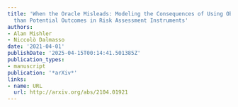```yaml
---
title: 'When the Oracle Misleads: Modeling the Consequences of Using Observable Rather
  than Potential Outcomes in Risk Assessment Instruments'
authors:
- Alan Mishler
- Niccolò Dalmasso
date: '2021-04-01'
publishDate: '2025-04-15T00:14:41.501385Z'
publication_types:
- manuscript
publication: '*arXiv*'
links:
- name: URL
  url: http://arxiv.org/abs/2104.01921
---
```

